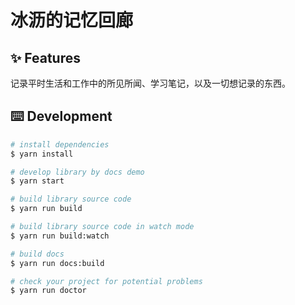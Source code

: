 # 冰沥的记忆回廊

## ✨ Features

记录平时生活和工作中的所见所闻、学习笔记，以及一切想记录的东西。

## ⌨️ Development

```bash
# install dependencies
$ yarn install

# develop library by docs demo
$ yarn start

# build library source code
$ yarn run build

# build library source code in watch mode
$ yarn run build:watch

# build docs
$ yarn run docs:build

# check your project for potential problems
$ yarn run doctor
```
